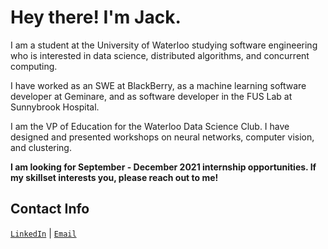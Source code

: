 # Hey there! I'm **Jack**.

I am a student at the University of Waterloo studying software engineering who is interested in data science, distributed algorithms, and concurrent computing.

I have worked as an SWE at BlackBerry, as a machine learning software developer at Geminare, and as software developer in the FUS Lab at Sunnybrook Hospital.

I am the VP of Education for the Waterloo Data Science Club. I have designed and presented workshops on neural networks, computer vision, and clustering. 

**I am looking for September - December 2021 internship opportunities. If my skillset interests you, please reach out to me!**

## Contact Info 

<code>[LinkedIn](https://www.linkedin.com/in/jack-douglas-910896150/)</code> | <code>[Email](mailto:jack.douglas@uwaterloo.ca)</code>

<!--
**J-Douglas/J-Douglas** is a ✨ _special_ ✨ repository because its `README.md` (this file) appears on your GitHub profile.

Here are some ideas to get you started:

- 🔭 I’m currently working on ...
- 🌱 I’m currently learning ...
- 👯 I’m looking to collaborate on ...
- 🤔 I’m looking for help with ...
- 💬 Ask me about ...
- 📫 How to reach me: ...
- 😄 Pronouns: ...
- ⚡ Fun fact: ...
-->
